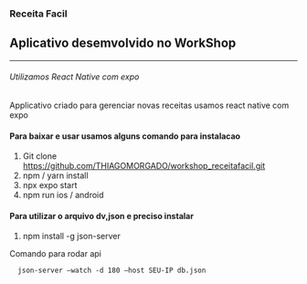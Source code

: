 ### Receita Facil 

## Aplicativo desemvolvido no WorkShop 

----------

###### Utilizamos React Native com expo 

<p>
  Applicativo criado para gerenciar novas receitas 
  usamos react native com expo 
</p>

#### Para baixar e usar usamos alguns comando para instalacao 

1. Git clone https://github.com/THIAGOMORGADO/workshop_receitafacil.git
2. npm / yarn install
3. npx expo start 
3. npm run ios / android

#### Para utilizar o arquivo dv,json e preciso instalar 

1. npm install -g json-server 

  Comando para rodar api

```markdown
  json-server –watch -d 180 –host SEU-IP db.json
```